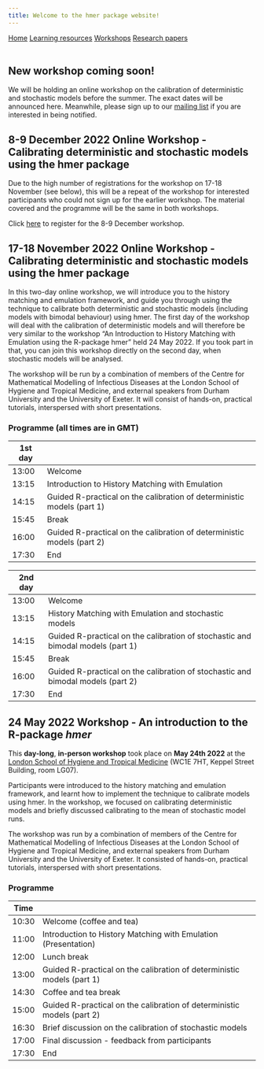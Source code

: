 ```yaml
---
title: Welcome to the hmer package website!
---
```


<div class="navbar">
  <a href="index.html">Home</a>
  <a href="learning_resources.html">Learning resources</a>
  <a href="24may2022workshop.html" class="active">Workshops</a>
  <a href="papers.html">Research papers</a>
</div>

<br>

## New workshop coming soon!

We will be holding an online workshop on the calibration of deterministic and stochastic models before the summer. The exact dates will be announced here. Meanwhile, please sign up to our [mailing list](https://hmer-package.github.io/website/index.html) if you are interested in being notified.

## 8-9 December 2022 Online Workshop - Calibrating deterministic and stochastic models using the hmer package

Due to the high number of registrations for the workshop on 17-18 November (see below), this will be a repeat of the workshop for interested participants who could not sign up for the earlier workshop. The material covered and the programme will be the same in both workshops.

Click [here](https://www.eventbrite.com/e/calibrating-deterministic-and-stochastic-models-using-the-hmer-package-tickets-430882460037) to register for the 8-9 December workshop. 

## 17-18 November 2022 Online Workshop - Calibrating deterministic and stochastic models using the hmer package

In this two-day online workshop, we will introduce you to the history matching and emulation framework, and guide you through using the technique to calibrate both deterministic and stochastic models (including models with bimodal behaviour) using hmer. The first day of the workshop will deal with the calibration of deterministic models and will therefore be very similar to the workshop “An Introduction to History Matching with Emulation using the R-package hmer” held 24 May 2022. If you took part in that, you can join this workshop directly on the second day, when stochastic models will be analysed.

The workshop will be run by a combination of members of the  Centre for Mathematical Modelling of Infectious Diseases  at the London School of Hygiene and Tropical Medicine, and external speakers from Durham University and the University of Exeter. It will consist of hands-on, practical tutorials, interspersed with short presentations.

### Programme (all times are in GMT)


| 1st day  |                                                                                                              |
|-------|--------------------------------------------------------------------------------------------------------------|
| 13:00 | Welcome                                      |
| 13:15 | Introduction to History Matching with Emulation                                       |
| 14:15 | Guided R-practical on the calibration of deterministic models (part 1)              |
| 15:45 | Break              |
| 16:00 | Guided R-practical on the calibration of deterministic models (part 2)                                       |                                      
| 17:30 | End                                                                                                     |

| 2nd day  |                                                                                                              |
|-------|--------------------------------------------------------------------------------------------------------------|
| 13:00 | Welcome                                      |
| 13:15 | History Matching with Emulation and stochastic models                                      |
| 14:15 | Guided R-practical on the calibration of stochastic and bimodal models (part 1)              |
| 15:45 | Break              |
| 16:00 | Guided R-practical on the calibration of  stochastic and bimodal models (part 2)|
| 17:30 | End   |                                                                                               

## 24 May 2022 Workshop - An introduction to the R-package _hmer_

This **day-long**, **in-person workshop** took place on **May 24th 2022** at the [London School of Hygiene and Tropical Medicine](https://www.lshtm.ac.uk/aboutus/contact/location) (WC1E 7HT, Keppel Street Building, room LG07). 

Participants were introduced to the history matching and emulation framework, and learnt how to implement the technique to calibrate models using hmer. In the workshop, we focused on calibrating deterministic models and briefly discussed calibrating to the mean of stochastic model runs.

The workshop was run by a combination of members of the  Centre for Mathematical Modelling of Infectious Diseases  at the London School of Hygiene and Tropical Medicine, and external speakers from Durham University and the University of Exeter. It consisted of hands-on, practical tutorials, interspersed with short presentations.

### Programme

| Time  |                                                                                                              |
|-------|--------------------------------------------------------------------------------------------------------------|
| 10:30 | Welcome (coffee and tea)                                                                                     |
| 11:00 | Introduction to History Matching with Emulation (Presentation)                                               |
| 12:00 | Lunch break                                                                                                  |
| 13:00 | Guided R-practical on the calibration of deterministic models (part 1)                                       |
| 14:30 | Coffee and tea break                                                                                         |
| 15:00 | Guided R-practical on the calibration of deterministic models (part 2)                                       |                                             
| 16:30 | Brief discussion on the calibration of stochastic models                                                     |
| 17:00 | Final discussion - feedback from participants                                                                  |
| 17:30 | End                                                                                                     |

